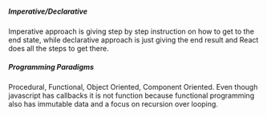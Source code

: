 ##### Imperative/Declarative
Imperative approach is giving step by step instruction on how to get to the end state, while declarative approach is just giving the end result and React does all the steps to get there. 

##### Programming Paradigms
Procedural, Functional, Object Oriented, Component Oriented. Even though javascript has callbacks it is not function because functional programming also has immutable data and a focus on recursion over looping.